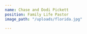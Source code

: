 ```yaml
---
name: Chase and Dodi Pickett
position: Family Life Pastor
image_path: "/uploads/florida.jpg"

---
```

